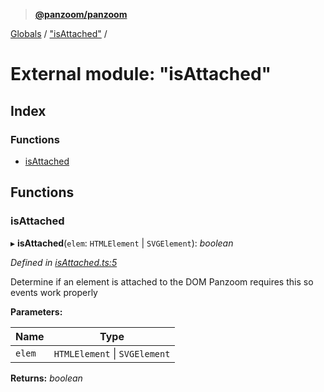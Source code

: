 > **[@panzoom/panzoom](../README.md)**

[Globals](../globals.md) / ["isAttached"](_isattached_.md) /

# External module: "isAttached"

## Index

### Functions

* [isAttached](_isattached_.md#isattached)

## Functions

###  isAttached

▸ **isAttached**(`elem`: `HTMLElement` | `SVGElement`): *boolean*

*Defined in [isAttached.ts:5](https://github.com/timmywil/panzoom/blob/65a9a10/src/isAttached.ts#L5)*

Determine if an element is attached to the DOM
Panzoom requires this so events work properly

**Parameters:**

Name | Type |
------ | ------ |
`elem` | `HTMLElement` \| `SVGElement` |

**Returns:** *boolean*